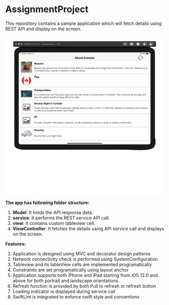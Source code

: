 # AssignmentProject

This repository contains a sample application which will fetch details using REST API and display on the screen.

<img src="https://github.com/nkwadgire/AssignmentProject/blob/develop/Screenshots/AnimatedScreenshots.gif" height=500>

**The app has following folder structure:**

1. **Model**: It holds the API response data.
2. **service**: It performs the REST service API call.
3. **view**: It contains custom tableview cell.
3. **ViewController**: It fetches the details using API service call and displays on the screen.

**Features:**
1. Application is designed using MVC and decorator design patterns
2. Network connectivity check is performed using SystemConfiguration
3. Tableview and its tableView cells are implemented programatically
4. Constraints are set programatically using layout anchor
5. Application supports both iPhone and iPad starting from iOS 12.0 and above for both portrait and landscape orientations.
6. Refresh function is provided by both Pull to refresh or refresh button
7. Loading indicator is displayed during service call
8. SwiftLint is integrated to enforce swift style and conventions